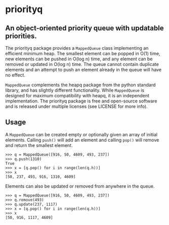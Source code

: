 # priorityq
## An object-oriented priority queue with updatable priorities.

The priorityq package provides a `MappedQueue` class implementing an
efficient minimum heap. The smallest element can be popped in O(1) time, new
elements can be pushed in O(log n) time, and any element can be removed or
updated in O(log n) time. The queue cannot contain duplicate elements and an
attempt to push an element already in the queue will have no effect.

`MappedQueue` complements the heapq package from the python standard library,
and has slightly different functionality. While `MappedQueue` is designed for
maximum compatibility with heapq, it is an independent implementation. The
priorityq package is free and open-source software and is released under
multiple licenses (see LICENSE for more info).

## Usage
A `MappedQueue` can be created empty or optionally given an array of initial
elements. Calling `push()` will add an element and calling `pop()` will remove
and return the smallest element.

    >>> q = MappedQueue([916, 50, 4609, 493, 237])
    >>> q.push(1310)
    True
    >>> x = [q.pop() for i in range(len(q.h))]
    >>> x
    [50, 237, 493, 916, 1310, 4609]

Elements can also be updated or removed from anywhere in the queue.

    >>> q = MappedQueue([916, 50, 4609, 493, 237])
    >>> q.remove(493)
    >>> q.update(237, 1117)
    >>> x = [q.pop() for i in range(len(q.h))]
    >>> x
    [50, 916, 1117, 4609]

